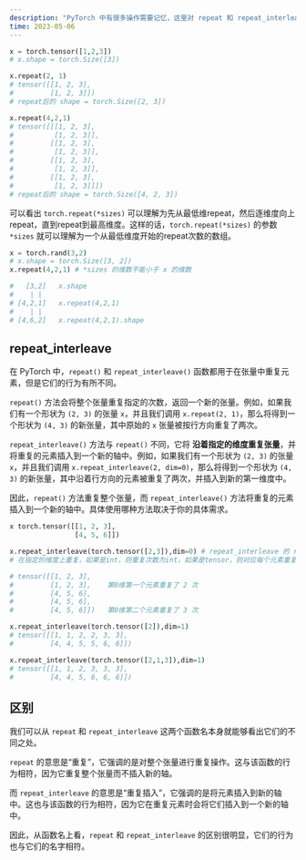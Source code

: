 ```yaml
---
description: "PyTorch 中有很多操作需要记忆，这里对 repeat 和 repeat_interleave 做一个简单的记录。"
time: 2023-05-06
---
```


```py
x = torch.tensor([1,2,3])
# x.shape = torch.Size([3])

x.repeat(2, 1)
# tensor([[1, 2, 3],
#         [1, 2, 3]])
# repeat后的 shape = torch.Size([2, 3])

x.repeat(4,2,1)
# tensor([[[1, 2, 3],
#          [1, 2, 3]],
#         [[1, 2, 3],
#          [1, 2, 3]],
#         [[1, 2, 3],
#          [1, 2, 3]],
#         [[1, 2, 3],
#          [1, 2, 3]]])
# repeat后的 shape = torch.Size([4, 2, 3])
```
可以看出 `torch.repeat(*sizes)` 可以理解为先从最低维repeat，然后逐维度向上repeat，直到repeat到最高维度。这样的话，`torch.repeat(*sizes)` 的参数 `*sizes` 就可以理解为一个从最低维度开始的repeat次数的数组。

```py
x = torch.rand(3,2)
# x.shape = torch.Size([3, 2])
x.repeat(4,2,1) # *sizes 的维数不能小于 x 的维数

#   [3,2]   x.shape
#    | |
# [4,2,1]   x.repeat(4,2,1) 
#    | |
# [4,6,2]   x.repeat(4,2,1).shape
```

## repeat_interleave

在 PyTorch 中，`repeat()` 和 `repeat_interleave()` 函数都用于在张量中重复元素，但是它们的行为有所不同。

`repeat()` 方法会将整个张量重复指定的次数，返回一个新的张量。例如，如果我们有一个形状为 `(2, 3)` 的张量 `x`，并且我们调用 `x.repeat(2, 1)`，那么将得到一个形状为 `(4, 3)` 的新张量，其中原始的 `x` 张量被按行方向重复了两次。

`repeat_interleave()` 方法与 `repeat()` 不同，它将 **沿着指定的维度重复张量**，并将重复的元素插入到一个新的轴中。例如，如果我们有一个形状为 `(2, 3)` 的张量 `x`，并且我们调用 `x.repeat_interleave(2, dim=0)`，那么将得到一个形状为 `(4, 3)` 的新张量，其中沿着行方向的元素被重复了两次，并插入到新的第一维度中。

因此，`repeat()` 方法重复整个张量，而 `repeat_interleave()` 方法将重复的元素插入到一个新的轴中。具体使用哪种方法取决于你的具体需求。

```py
x torch.tensor([[1, 2, 3],
                [4, 5, 6]])

x.repeat_interleave(torch.tensor([2,3]),dim=0) # repeat_interleave 的 repeats参数可以是int或者tensor
# 在指定的维度上重复，如果是int，则重复次数为int，如果是tensor，则对应每个元素重复的次数为tensor的值，tensor的长度必须与指定的维度长度一致（可以广播）

# tensor([[1, 2, 3],
#         [1, 2, 3],    第0维第一个元素重复了 2 次
#         [4, 5, 6],
#         [4, 5, 6],
#         [4, 5, 6]])   第0维第二个元素重复了 3 次

x.repeat_interleave(torch.tensor([2]),dim=1)
# tensor([[1, 1, 2, 2, 3, 3],
#         [4, 4, 5, 5, 6, 6]])

x.repeat_interleave(torch.tensor([2,1,3]),dim=1)
# tensor([[1, 1, 2, 3, 3, 3],
#         [4, 4, 5, 6, 6, 6]])
```


## 区别

我们可以从 `repeat` 和 `repeat_interleave` 这两个函数名本身就能够看出它们的不同之处。

`repeat` 的意思是“重复”，它强调的是对整个张量进行重复操作。这与该函数的行为相符，因为它重复整个张量而不插入新的轴。

而 `repeat_interleave` 的意思是“重复插入”，它强调的是将元素插入到新的轴中。这也与该函数的行为相符，因为它在重复元素时会将它们插入到一个新的轴中。

因此，从函数名上看，`repeat` 和 `repeat_interleave` 的区别很明显，它们的行为也与它们的名字相符。